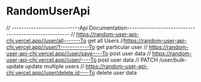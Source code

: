 # RandomUserApi

// ----------------------------Api Documentation------------------------------------------------------
// https://random-user-api-chi.vercel.app//user/all-------To get all Users
//https://random-user-api-chi.vercel.app//user/1------------To get particular user
// https://random-user-api-chi.vercel.app//user/save----To post user data
// https://random-user-api-chi.vercel.app//user/----To post user data
// PATCH /user/bulk-update update multiple users
// https://random-user-api-chi.vercel.app//user/delete.id----To delete user data

